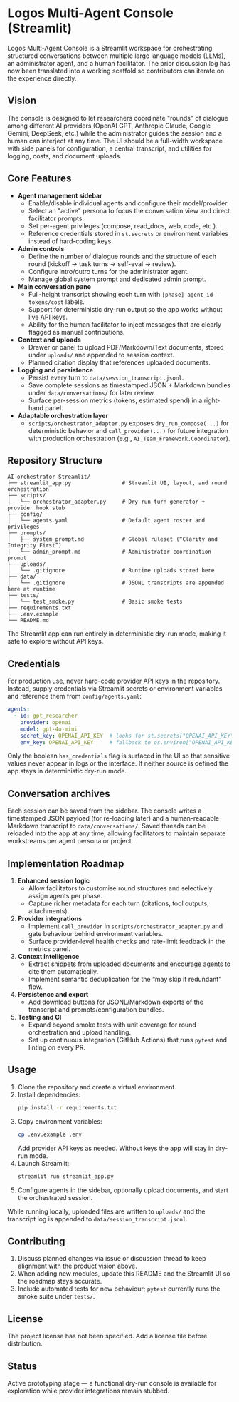 # Logos Multi-Agent Console (Streamlit)

Logos Multi-Agent Console is a Streamlit workspace for orchestrating structured conversations between multiple large language models (LLMs), an administrator agent, and a human facilitator. The prior discussion log has now been translated into a working scaffold so contributors can iterate on the experience directly.

## Vision

The console is designed to let researchers coordinate "rounds" of dialogue among different AI providers (OpenAI GPT, Anthropic Claude, Google Gemini, DeepSeek, etc.) while the administrator guides the session and a human can interject at any time. The UI should be a full-width workspace with side panels for configuration, a central transcript, and utilities for logging, costs, and document uploads.

## Core Features

- **Agent management sidebar**
  - Enable/disable individual agents and configure their model/provider.
  - Select an "active" persona to focus the conversation view and direct facilitator prompts.
  - Set per-agent privileges (compose, read_docs, web, code, etc.).
  - Reference credentials stored in `st.secrets` or environment variables instead of hard-coding keys.
- **Admin controls**
  - Define the number of dialogue rounds and the structure of each round (kickoff → task turns → self-eval → review).
  - Configure intro/outro turns for the administrator agent.
  - Manage global system prompt and dedicated admin prompt.
- **Main conversation pane**
  - Full-height transcript showing each turn with `[phase] agent_id — tokens/cost` labels.
  - Support for deterministic dry-run output so the app works without live API keys.
  - Ability for the human facilitator to inject messages that are clearly flagged as manual contributions.
- **Context and uploads**
  - Drawer or panel to upload PDF/Markdown/Text documents, stored under `uploads/` and appended to session context.
  - Planned citation display that references uploaded documents.
- **Logging and persistence**
  - Persist every turn to `data/session_transcript.jsonl`.
  - Save complete sessions as timestamped JSON + Markdown bundles under `data/conversations/` for later review.
  - Surface per-session metrics (tokens, estimated spend) in a right-hand panel.
- **Adaptable orchestration layer**
  - `scripts/orchestrator_adapter.py` exposes `dry_run_compose(...)` for deterministic behavior and `call_provider(...)` for future integration with production orchestration (e.g., `AI_Team_Framework.Coordinator`).

## Repository Structure

```
AI-orchestrator-Streamlit/
├── streamlit_app.py                # Streamlit UI, layout, and round orchestration
├── scripts/
│   └── orchestrator_adapter.py     # Dry-run turn generator + provider hook stub
├── config/
│   └── agents.yaml                 # Default agent roster and privileges
├── prompts/
│   ├── system_prompt.md            # Global ruleset (“Clarity and Integrity First”)
│   └── admin_prompt.md             # Administrator coordination prompt
├── uploads/
│   └── .gitignore                  # Runtime uploads stored here
├── data/
│   └── .gitignore                  # JSONL transcripts are appended here at runtime
├── tests/
│   └── test_smoke.py               # Basic smoke tests
├── requirements.txt
├── .env.example
└── README.md
```

The Streamlit app can run entirely in deterministic dry-run mode, making it safe to explore without API keys.

## Credentials

For production use, never hard-code provider API keys in the repository. Instead, supply credentials via Streamlit secrets or environment variables and reference them from `config/agents.yaml`:

```yaml
agents:
  - id: gpt_researcher
    provider: openai
    model: gpt-4o-mini
    secret_key: OPENAI_API_KEY  # looks for st.secrets["OPENAI_API_KEY"]
    env_key: OPENAI_API_KEY     # fallback to os.environ["OPENAI_API_KEY"]
```

Only the boolean `has_credentials` flag is surfaced in the UI so that sensitive values never appear in logs or the interface. If neither source is defined the app stays in deterministic dry-run mode.

## Conversation archives

Each session can be saved from the sidebar. The console writes a timestamped JSON payload (for re-loading later) and a human-readable Markdown transcript to `data/conversations/`. Saved threads can be reloaded into the app at any time, allowing facilitators to maintain separate workstreams per agent persona or project.

## Implementation Roadmap

1. **Enhanced session logic**
   - Allow facilitators to customise round structures and selectively assign agents per phase.
   - Capture richer metadata for each turn (citations, tool outputs, attachments).
2. **Provider integrations**
   - Implement `call_provider` in `scripts/orchestrator_adapter.py` and gate behaviour behind environment variables.
   - Surface provider-level health checks and rate-limit feedback in the metrics panel.
3. **Context intelligence**
   - Extract snippets from uploaded documents and encourage agents to cite them automatically.
   - Implement semantic deduplication for the “may skip if redundant” flow.
4. **Persistence and export**
   - Add download buttons for JSONL/Markdown exports of the transcript and prompts/configuration bundles.
5. **Testing and CI**
   - Expand beyond smoke tests with unit coverage for round orchestration and upload handling.
   - Set up continuous integration (GitHub Actions) that runs `pytest` and linting on every PR.

## Usage

1. Clone the repository and create a virtual environment.
2. Install dependencies:
   ```bash
   pip install -r requirements.txt
   ```
3. Copy environment variables:
   ```bash
   cp .env.example .env
   ```
   Add provider API keys as needed. Without keys the app will stay in dry-run mode.
4. Launch Streamlit:
   ```bash
   streamlit run streamlit_app.py
   ```
5. Configure agents in the sidebar, optionally upload documents, and start the orchestrated session.

While running locally, uploaded files are written to `uploads/` and the transcript log is appended to `data/session_transcript.jsonl`.

## Contributing

1. Discuss planned changes via issue or discussion thread to keep alignment with the product vision above.
2. When adding new modules, update this README and the Streamlit UI so the roadmap stays accurate.
3. Include automated tests for new behaviour; `pytest` currently runs the smoke suite under `tests/`.

## License

The project license has not been specified. Add a license file before distribution.

## Status

Active prototyping stage — a functional dry-run console is available for exploration while provider integrations remain stubbed.
